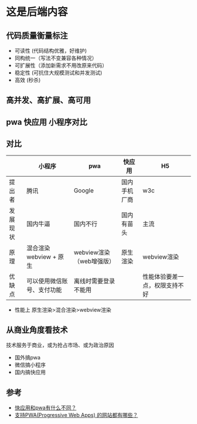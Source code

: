 # 这是后端内容


## 代码质量衡量标注
- 可读性 (代码结构优雅，好维护)
- 同构统一（写法不变兼容各种情况）
- 可扩展性（添加新需求不用改原来代码）
- 稳定性 (可抗住大规模测试和并发测试)
- 高效 (秒杀)

## 高并发、高扩展、高可用


## pwa 快应用 小程序对比



## 对比

|          | 小程序                     | pwa                      | 快应用       | H5                             |
| -------- | -------------------------- | ------------------------ | ------------ | ------------------------------ |
| 提出者   | 腾讯                       | Google                   | 国内手机厂商 | w3c                            |
| 发展现状 | 国内牛逼                   | 国内不行                 | 国内有苗头   | 主流                           |
| 原理     | 混合渲染webview + 原生     | webview渲染（web增强版） | 原生渲染     | webview渲染                    |
| 优缺点   | 可以使用微信账号、支付功能 | 离线时需要登录不能用     |              | 性能体验要差一点，权限支持不好 |

- 性能上  原生渲染>混合渲染>webview渲染

## 从商业角度看技术

技术服务于商业，或为抢占市场、或为政治原因

- 国外搞pwa
- 微信搞小程序
- 国内搞快应用


## 参考

- [快应用和pwa有什么不同？](https://www.zhihu.com/question/269648307)
- [支持PWA(Progressive Web Apps) 的网站都有哪些？](https://www.zhihu.com/question/265807331)

